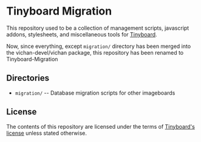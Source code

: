 # Tinyboard Migration
This repository used to be a collection of management scripts, javascript
addons, stylesheets, and miscellaneous tools for
[Tinyboard](http://github.com/savetheinternet/Tinyboard).

Now, since everything, except ```migration/``` directory has been
merged into the vichan-devel/vichan package, this repository has
been renamed to Tinyboard-Migration

## Directories
*	```migration/``` -- Database migration scripts for other imageboards

## License
The contents of this repository are licensed under the terms of [Tinyboard's license](https://github.com/savetheinternet/Tinyboard/blob/master/LICENSE.md) unless stated otherwise.
